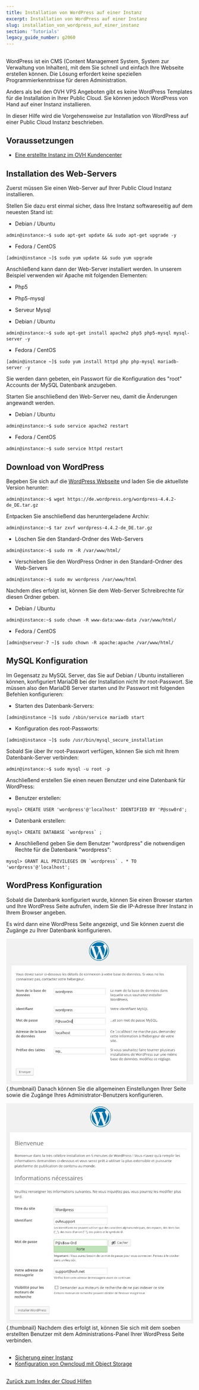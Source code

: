 ```yaml
---
title: Installation von WordPress auf einer Instanz
excerpt: Installation von WordPress auf einer Instanz
slug: installation_von_wordpress_auf_einer_instanz
section: 'Tutorials'
legacy_guide_number: g2060
---
```



## 
WordPress ist ein CMS (Content Management System, System zur Verwaltung von Inhalten), mit dem Sie schnell und einfach Ihre Webseite erstellen können. Die Lösung erfordert keine speziellen Programmierkenntnisse für deren Administration.

Anders als bei den OVH VPS Angeboten gibt es keine WordPress Templates für die Installation in Ihrer Public Cloud. Sie können jedoch WordPress von Hand auf einer Instanz installieren.

In dieser Hilfe wird die Vorgehensweise zur Installation von WordPress auf einer Public Cloud Instanz beschrieben.


## Voraussetzungen

- [Eine erstellte Instanz im OVH Kundencenter]({legacy}1775)




## Installation des Web-Servers
Zuerst müssen Sie einen Web-Server auf Ihrer Public Cloud Instanz installieren.

Stellen Sie dazu erst einmal sicher, dass Ihre Instanz softwareseitig auf dem neuesten Stand ist:


- Debian / Ubuntu


```
admin@instance:~$ sudo apt-get update && sudo apt-get upgrade -y
```


- Fedora / CentOS


```
[admin@instance ~]$ sudo yum update && sudo yum upgrade
```



Anschließend kann dann der Web-Server installiert werden.
In unserem Beispiel verwenden wir Apache mit folgenden Elementen:

- Php5
- Php5-mysql
- Serveur Mysql

- Debian / Ubuntu


```
admin@instance:~$ sudo apt-get install apache2 php5 php5-mysql mysql-server -y
```


- Fedora / CentOS


```
[admin@instance ~]$ sudo yum install httpd php php-mysql mariadb-server -y
```



Sie werden dann gebeten, ein Passwort für die Konfiguration des "root" Accounts der MySQL Datenbank anzugeben.

Starten Sie anschließend den Web-Server neu, damit die Änderungen angewandt werden.


- Debian / Ubuntu


```
admin@instance:~$ sudo service apache2 restart
```


- Fedora / CentOS


```
admin@instance:~$ sudo service httpd restart
```





## Download von WordPress
Begeben Sie sich auf die [WordPress Webseite](https://de.wordpress.org/txt-download/) und laden Sie die aktuellste Version herunter:


```
admin@instance:~$ wget https://de.wordpress.org/wordpress-4.4.2-de_DE.tar.gz
```


Entpacken Sie anschließend das heruntergeladene Archiv:


```
admin@instance:~$ tar zxvf wordpress-4.4.2-de_DE.tar.gz
```



- Löschen Sie den Standard-Ordner des Web-Servers


```
admin@instance:~$ sudo rm -R /var/www/html/
```


- Verschieben Sie den WordPress Ordner in den Standard-Ordner des Web-Servers


```
admin@instance:~$ sudo mv wordpress /var/www/html
```



Nachdem dies erfolgt ist, können Sie dem Web-Server Schreibrechte für diesen Ordner geben.


- Debian / Ubuntu


```
admin@instance:~$ sudo chown -R www-data:www-data /var/www/html/
```


- Fedora / CentOS


```
[admin@serveur-7 ~]$ sudo chown -R apache:apache /var/www/html/
```





## MySQL Konfiguration
Im Gegensatz zu MySQL Server, das Sie auf Debian / Ubuntu installieren können, konfiguriert MariaDB bei der Installation nicht Ihr root-Passwort.
Sie müssen also den MariaDB Server starten und Ihr Passwort mit folgenden Befehlen konfigurieren:


- Starten des Datenbank-Servers:


```
[admin@instance ~]$ sudo /sbin/service mariadb start
```


- Konfiguration des root-Passworts:


```
[admin@instance ~]$ sudo /usr/bin/mysql_secure_installation
```



Sobald Sie über Ihr root-Passwort verfügen, können Sie sich mit Ihrem Datenbank-Server verbinden:


```
admin@instance:~$ sudo mysql -u root -p
```


Anschließend erstellen Sie einen neuen Benutzer und eine Datenbank für WordPress:


- Benutzer erstellen:


```
mysql> CREATE USER 'wordpress'@'localhost' IDENTIFIED BY 'P@ssw0rd';
```


- Datenbank erstellen:


```
mysql> CREATE DATABASE `wordpress` ;
```


- Anschließend geben Sie dem Benutzer "wordpress" die notwendigen Rechte für die Datenbank "wordpress":


```
mysql> GRANT ALL PRIVILEGES ON `wordpress` . * TO 'wordpress'@'localhost';
```





## WordPress Konfiguration
Sobald die Datenbank konfiguriert wurde, können Sie einen Browser starten und Ihre WordPress Seite aufrufen, indem Sie die IP-Adresse Ihrer Instanz in Ihrem Browser angeben.

Es wird dann eine WordPress Seite angezeigt, und Sie können zuerst die Zugänge zu Ihrer Datenbank konfigurieren.

![](images/img_3674.jpg){.thumbnail}
Danach können Sie die allgemeinen Einstellungen Ihrer Seite sowie die Zugänge Ihres Administrator-Benutzers konfigurieren.

![](images/img_3675.jpg){.thumbnail}
Nachdem dies erfolgt ist, können Sie sich mit dem soeben erstellten Benutzer mit dem Administrations-Panel Ihrer WordPress Seite verbinden.


## 

- [Sicherung einer Instanz]({legacy}1881)
- [Konfiguration von Owncloud mit Object Storage]({legacy}2000)




## 
[Zurück zum Index der Cloud Hilfen]({legacy}1785)

